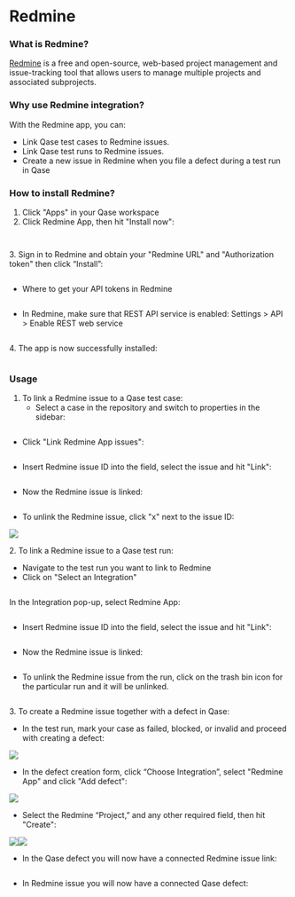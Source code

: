 # Redmine

### What is Redmine?

[Redmine](https://www.redmine.org/) is a free and open-source, web-based project management and issue-tracking tool that allows users to manage multiple projects and associated subprojects.

### Why use Redmine integration?

With the Redmine app, you can:

* Link Qase test cases to Redmine issues.
* Link Qase test runs to Redmine issues.
* Create a new issue in Redmine when you file a defect during a test run in Qase

### How to install Redmine? <a href="#h_3f1fa783ac" id="h_3f1fa783ac"></a>

1. Click "Apps" in your Qase workspace
2. Click Redmine App, then hit "Install now":

<figure><img src="https://qase.intercom-attachments-7.com/i/o/597377433/c99b2c26292482bd05197f67/Y1u0b1ppN03LwYUByhYY2kvKwxqhCJikleonrg8bUFcPhDC_s3sZ5M_I4kvBknNF34aNv7FcuYWi4uAfkoHg8Kinv5lBXufWz8y8Qzl07YMRC4EUS67yO06MTIcHEI7HaHxMB44q3KcppA4PIINLorkVOVh_zlF7ynBuG_YsHdW6D4-nFH6g7OCgwQ" alt=""><figcaption></figcaption></figure>

<figure><img src="https://qase.intercom-attachments-7.com/i/o/597377447/82361aec5ac20ed1b0d5c914/sILns3NOYzbdjUzHOoTNiCzjPYe22x5_0CQO-J-tc7cWWzF_erz4ULg1PdS81yCTbBliLwRT-DPl0O4aLALhUtIDR0wS0Bf6IUzTXnN4fu-TSdDJdO00P3rgUS8L255fNqakGryX8Aef090hoL8on74Xi9KuaMfglzBOsPySbOnWh24kNN_w7vH5Qw" alt=""><figcaption></figcaption></figure>

3\. Sign in to Redmine and obtain your "Redmine URL" and "Authorization token" then click “Install”:

<figure><img src="https://qase.intercom-attachments-7.com/i/o/597377457/2b532651fb4fdba30b7374b4/p3i5ZoyiQ8rJ6OzzOxcBpN-WmYT1HXaBpslwlhGsztU7BvzaFlbFZrnADMEj6fh6YJF6gUYDk2mNcefH8-TD5Quf6_ljzrFM0-TLDsRl11LicGLuXM2hbaINLfbBaym2v59c7y0lZwE6uOUO79Bwgb8F3KhyIx9b9ZdV_KRRSnusy9YeYuBXCy3xOw" alt=""><figcaption></figcaption></figure>

* Where to get your API tokens in Redmine

<figure><img src="https://qase.intercom-attachments-7.com/i/o/597377474/0f2c23a8e877a5f0c1359371/HfKCIfVskr44j8NA13rtoLu8c7NcvaWSPeQnJZomx_qkZ9W2PNEBgZdFNyCcB_vhNorHKxQM9DJqu9sPTGhiFs-NltbdaLx0Z5ld65aehy2TpQOw7iHKp5gtzeqtnHN1Ko8qRj2gX9RCchirstExZJLp4vnfz9nbPgQSyJojSY4imxRFTI15Rq3uwA" alt=""><figcaption></figcaption></figure>

* In Redmine, make sure that REST API service is enabled: Settings > API > Enable REST web service

<figure><img src="https://qase.intercom-attachments-7.com/i/o/597377483/13c160fa501cdb83168ca38c/-U3LUaVmftnC0mPvpeblv7Fqg0R-UUZVMxLhBrX9sH2ck9oEKSnAkj_-LQOZkiBy3Xke0IgkCjxWJA2XXtIvdnovFUMFAkBjgf2gCB-p0vAaeZW4pq8tR4uZwdwtB-0JBa5DY0LF6EfyjAPR3UaAt9TORJl0hB_zArggrFcCVjoGIZhfrjc1l_pWuA" alt=""><figcaption></figcaption></figure>

4\. The app is now successfully installed:

<figure><img src="https://qase.intercom-attachments-7.com/i/o/597377496/8cbc2f3158ae635b7582fad4/ORqchdGQ3VgliZekGAMKdwBun76w4sO4OBL-79aX3xvXXfXiy83RieQjsBt9393iTzdlIzTLsf19cmxIKK93PXQ-sHpb7VanM4OAcqtVJaZuqSX37-ZK3v83alN14La5ibAlL3j0yBqYPcscRidVJg6yzFcTLuzzgowk9AZRD-gsOjSiT25AKXz9rw" alt=""><figcaption></figcaption></figure>

### Usage <a href="#h_d40a094de3" id="h_d40a094de3"></a>

1. To link a Redmine issue to a Qase test case:
   * Select a case in the repository and switch to properties in the sidebar:

<figure><img src="https://qase.intercom-attachments-7.com/i/o/597377504/34088d0593e18e2d0f4d1041/nQWpB_4ToWqy4B_kdWPwt79zMV2TFU1xREohFzLmZJ3Q9ccP_TYYuHt2C5jxDK7EtAZi25aRXALRR3j1gSck9OUXe1OlZfXEryk3AHGcoGOG9Lc0oMs-HmBYZQsAYoPGMpmbUZSRVSHrXoV_oPzELbjJLH6y7KbvARVEEp1kjNeiMDgzk9UXSJV_aQ" alt=""><figcaption></figcaption></figure>

* Click "Link Redmine App issues":

<figure><img src="https://qase.intercom-attachments-7.com/i/o/597377517/1c4f6848cf4f0db0b6a80bf5/4bP99XUM9XFI2bChcV29yxZoKMSxfkmKtRaQlpI_ZAKqWL98tPeIAAs7NWuDQH76aP2hkhgrRlRDSwWnb4ITMRpAC3wNb0Jdoptr_0Buh1CIBp3_mLsBLxoHKF05fA7HXQHbL0zEuJ2DQuwc1uRUwMair0imvV59a06DaJrSOSaKP1RoGgw1Wazo-g" alt=""><figcaption></figcaption></figure>

* Insert Redmine issue ID into the field, select the issue and hit "Link":

<figure><img src="https://qase.intercom-attachments-7.com/i/o/597377526/0df8b52fd3f66f6c05dcd7c5/yjpBIfK9CgCrSBwAO8tFGF0tBlLP7-qI_VZh0_S-LHMpkbH0xLmSY_jYFIMjrrUGLnqfw70dTflsKPXf7TrRex5QkRXZUevjz1uZL5VVkHTW77BzsY3AJV90CcmX5pEjaPezRlkM9SatI4Kbx3Bm7sFnkNw4f665WYsZqxqHbJsAA17JaIPeQFm2yw" alt=""><figcaption></figcaption></figure>

* Now the Redmine issue is linked:

<figure><img src="https://qase.intercom-attachments-7.com/i/o/597377531/f494d825f5299a6a91590369/lDhAQLp1vhO-zFJiOcqJgHReGUFnhAt0zP7Y62gaGcBAqgYn_wG4HhYVZ1W0miycQJZla_YAVFC1_HQ5OLsIgx7bPw8W9ADtgAmOnbCdPXW4BvXOL9Fm7hG9rn454ztJFPETg2QifAr3tDT-yHOGbk78tBirrstEZOKpfSpq8_OmuRTbihTqrcM_yw" alt=""><figcaption></figcaption></figure>

* To unlink the Redmine issue, click "x" next to the issue ID:

[![](https://qase.intercom-attachments-7.com/i/o/597377540/75d7ebaa1f900f5d2140d751/kv31B3-Qf5IqJGZ7aK3FFF-NP5W9p2u7CyUm7B2Q468c2U4N7fzXJk\_8FdHYu1QQxRs-MZETgwSg36bGbfs-\_nRSA9cLTf9Et9UFiFtk\_tvvFFZv038ezevxCBEK4qUknf5ljtLM6ghAvk\_6-p17Y6hAkl5MKclLZrtuz0AF8LMSamCF23DlbBOV0w)](https://qase.intercom-attachments-7.com/i/o/597377540/75d7ebaa1f900f5d2140d751/kv31B3-Qf5IqJGZ7aK3FFF-NP5W9p2u7CyUm7B2Q468c2U4N7fzXJk\_8FdHYu1QQxRs-MZETgwSg36bGbfs-\_nRSA9cLTf9Et9UFiFtk\_tvvFFZv038ezevxCBEK4qUknf5ljtLM6ghAvk\_6-p17Y6hAkl5MKclLZrtuz0AF8LMSamCF23DlbBOV0w)

2\. To link a Redmine issue to a Qase test run:

* Navigate to the test run you want to link to Redmine
* Click on "Select an Integration"

<figure><img src="https://downloads.intercomcdn.com/i/o/646941976/67c62a465b5f1d12e4ba5ae9/image.png" alt=""><figcaption></figcaption></figure>

In the Integration pop-up, select Redmine App:

<figure><img src="https://downloads.intercomcdn.com/i/o/646941833/1241578bf78dc95e265ae2d7/image.png" alt=""><figcaption></figcaption></figure>

* Insert Redmine issue ID into the field, select the issue and hit "Link":

<figure><img src="https://qase.intercom-attachments-7.com/i/o/597377578/ada5a32ba2570b39a6fc2c7a/csZ5B78EG3eDxOxdQHQmbJzYooXq_6wgOE1EMkwKgYlm5Z_ktZFeNJlT_sN78WT2lTO6rUji904HLSpbLm7_HQ52RuJoJgZjXYUOMreGoZUtu4LLatFKMnlbjckXwy7Hdc88WNmi91-9m18Qn4WeeDo4ntf1qFW4q7Qy8GXMBUgPV1sywJ7URxdLZA" alt=""><figcaption></figcaption></figure>

* Now the Redmine issue is linked:

<figure><img src="https://downloads.intercomcdn.com/i/o/646945021/58647bbf02f066f386dd30a5/image.png" alt=""><figcaption></figcaption></figure>

*   To unlink the Redmine issue from the run, click on the trash bin icon for the particular run and it will be unlinked.



    <figure><img src="https://downloads.intercomcdn.com/i/o/646945484/2bbf6633332eb6a762642036/image.png" alt=""><figcaption></figcaption></figure>

3\. To create a Redmine issue together with a defect in Qase:

* In the test run, mark your case as failed, blocked, or invalid and proceed with creating a defect:

[![](https://qase.intercom-attachments-7.com/i/o/597377594/bd3457758ec27eeb164a627d/ktEEP5lVy\_\_teVMKFVTsNUo1os18\_qu3pFC0lT99axj1WE\_5vCz1BDYq0bLjJ-wfBneONOLR5p-W8MWJsNb68z-wCPfPw5IbySei0R3DLeAjiWmkKR2zWYNObsiiDxDqQjMC2qFAKxcxj4RmrtP-0CFTbs\_Z\_O0nsYhoI9oI0QCGIhvfSLU8FdrpZA)](https://qase.intercom-attachments-7.com/i/o/597377594/bd3457758ec27eeb164a627d/ktEEP5lVy\_\_teVMKFVTsNUo1os18\_qu3pFC0lT99axj1WE\_5vCz1BDYq0bLjJ-wfBneONOLR5p-W8MWJsNb68z-wCPfPw5IbySei0R3DLeAjiWmkKR2zWYNObsiiDxDqQjMC2qFAKxcxj4RmrtP-0CFTbs\_Z\_O0nsYhoI9oI0QCGIhvfSLU8FdrpZA)

* In the defect creation form, click “Choose Integration”, select "Redmine App" and click "Add defect":

[![](https://qase.intercom-attachments-7.com/i/o/597377601/5a74db8710142094e6493de8/ORTHmKNsvLDgZmV1aEk6-WnhuPhXRwTvMhGPVxkaXl5M0HTiljJ5KD9qlt18Xr2q3yeaBTLs-0WPecpdeABzeV1OaOgrOkhuOOhApyFUE4hKxTai5FYABoOl3vkEdD1uhYJbQAVr11oSkeRlLnQ0WpRMKjFgmt-o47uz59W\_chLmnQ-kuFCskJRjXw)](https://qase.intercom-attachments-7.com/i/o/597377601/5a74db8710142094e6493de8/ORTHmKNsvLDgZmV1aEk6-WnhuPhXRwTvMhGPVxkaXl5M0HTiljJ5KD9qlt18Xr2q3yeaBTLs-0WPecpdeABzeV1OaOgrOkhuOOhApyFUE4hKxTai5FYABoOl3vkEdD1uhYJbQAVr11oSkeRlLnQ0WpRMKjFgmt-o47uz59W\_chLmnQ-kuFCskJRjXw)

* Select the Redmine “Project,” and any other required field, then hit "Create":

[![](https://qase.intercom-attachments-7.com/i/o/597377609/84e58d20ee963284868936b5/HgK3ZEPCEbkvTbztI9taNAyAj9G2pOwOyAe\_H8jVd7tzJQ24P4v5mUfFgC0-OuzNHJRlvkCOCV8Mlt5oxYOev83nGMRzlOkIS4jipf2LnillPMwjMjBIBf5Uwy3qBuLo0kwMgUuKyDFm68XobXTuLnD7yTQHpxawKuYaB9LvfYreb9tHy0nOjaicHA)](https://qase.intercom-attachments-7.com/i/o/597377609/84e58d20ee963284868936b5/HgK3ZEPCEbkvTbztI9taNAyAj9G2pOwOyAe\_H8jVd7tzJQ24P4v5mUfFgC0-OuzNHJRlvkCOCV8Mlt5oxYOev83nGMRzlOkIS4jipf2LnillPMwjMjBIBf5Uwy3qBuLo0kwMgUuKyDFm68XobXTuLnD7yTQHpxawKuYaB9LvfYreb9tHy0nOjaicHA)[![](https://qase.intercom-attachments-7.com/i/o/597377615/f1d2cf58c82e7cc986f03f09/iOzH4pBDuujLBA94O-zCsoVMq9uv3KmYIjaunpkEYBpjJrAkzLXO1CoCQu7EPAcHsfX-1uwWzYxyWgSXuD\_J4ei9pr6MZ4Ry-z0lVpgP\_m\_laZnKFiJMNQFHt7OKeuKfaNKC4OCJL39ToY03MRSV9ghMOkKEfgLXzB7IYg3Dp63GgB79gFfh4OP\_WQ)](https://qase.intercom-attachments-7.com/i/o/597377615/f1d2cf58c82e7cc986f03f09/iOzH4pBDuujLBA94O-zCsoVMq9uv3KmYIjaunpkEYBpjJrAkzLXO1CoCQu7EPAcHsfX-1uwWzYxyWgSXuD\_J4ei9pr6MZ4Ry-z0lVpgP\_m\_laZnKFiJMNQFHt7OKeuKfaNKC4OCJL39ToY03MRSV9ghMOkKEfgLXzB7IYg3Dp63GgB79gFfh4OP\_WQ)

* In the Qase defect you will now have a connected Redmine issue link:

<figure><img src="https://qase.intercom-attachments-7.com/i/o/597377623/a336cb0c289e294ef92aef31/dPeeQYgmEgyND0tDSNEbAY4jmhZied3LT0zX5EPMbyBZEqHJRQWeORRTEnXCCPx39OsCdWdimAP4asX3oPAJKpaeH3XLfB8zp6_NUa6pcv7juq06q9QKa3-ld_qfFA42CMCaVfm12DJ3IcGPEdMCMaq_OQqVdWe1Q5h8SxdrEZH3C8AHMFrRt9bSlw" alt=""><figcaption></figcaption></figure>

* In Redmine issue you will now have a connected Qase defect:

<figure><img src="https://qase.intercom-attachments-7.com/i/o/597377635/4478cef3bb24097d83f771a9/dDyTnojYNGw_LaSpSCm1y6gCvRm4UMBHf0zYR4rhtLp7vUHtmghaR4JHGkMpufqekfNTHfhuFPsLLV8n_TCaRQM4Ko8Tj0mE2_3P4czZ2uelR49ZX6jotpvNZc-jHh4ny-Wd-gAM3BSWANq2PblGnwMfnNrm1eMM1XiGU0PwSCR-sFmWKbgPojrB4A" alt=""><figcaption></figcaption></figure>
